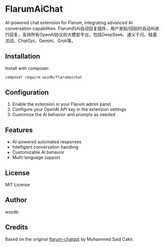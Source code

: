 # FlarumAiChat

AI-powered chat extension for Flarum, integrating advanced AI conversation capabilities.
Flarum的AI自动回复插件，用户发贴/回贴时自动AI进行回复，支持所有OpenAi协议的大模型平台，包括DeepSeek、通义千问、硅基流动、ChatGpt、Gemini、Grok等。

## Installation

Install with composer:

```bash
composer require wszdb/flarumaichat
```

## Configuration

1. Enable the extension in your Flarum admin panel
2. Configure your OpenAI API key in the extension settings
3. Customize the AI behavior and prompts as needed

## Features

- AI-powered automated responses
- Intelligent conversation handling
- Customizable AI behavior
- Multi-language support

## License

MIT License

## Author

wszdb

## Credits

Based on the original [flarum-chatgpt](https://github.com/muhammedsaidckr/flarum-chatgpt) by Muhammed Said Cakir.
